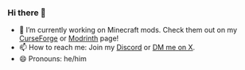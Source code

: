 ### Hi there 👋

- 🔭 I’m currently working on Minecraft mods. Check them out on my [CurseForge](https://www.curseforge.com/members/bl4ckscor3/projects) or [Modrinth](https://modrinth.com/user/bl4ckscor3) page!
- 📫 How to reach me: Join my [Discord](https://discord.gg/kgZUAxK) or [DM me on X](https://fxtwitter.com/bl4ckscor3).
- 😄 Pronouns: he/him
